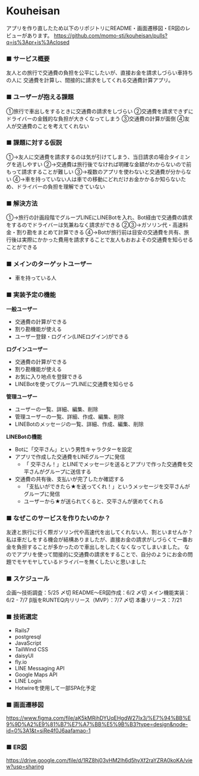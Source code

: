 # Kouheisan

アプリを作り直したため以下のリポジトリにREADME・画面遷移図・ER図のレビューがあります。
https://github.com/momo-sti/kouheisan/pulls?q=is%3Apr+is%3Aclosed

### ■ サービス概要
友人との旅行で交通費の負担を公平にしたいが、直接お金を請求しづらい車持ちの人に
交通費を計算し、間接的に請求をしてくれる交通費計算アプリ。

### ■ ユーザーが抱える課題
①旅行で車出しをするときに交通費の請求をしづらい
②交通費を請求できずにドライバーの金銭的な負担が大きくなってしまう
③交通費の計算が面倒
④友人が交通費のことを考えてくれない

### ■ 課題に対する仮説
①→友人に交通費を請求するのは気が引けてしまう、当日請求の場合タイミングを逃しやすい
②→交通費は旅行後でなければ明確な金額がわからないので前もって請求することが難しい
③→複数のアプリを使わないと交通費が分からない
④→車を持っていない人は車での移動にどれだけお金かかるか知らないため、ドライバーの負担を理解できていない

### ■ 解決方法

①→旅行の計画段階でグループLINEにLINEBotを入れ、Bot経由で交通費の請求をするのでドライバーは気兼ねなく請求ができる
②③→ガソリン代・高速料金・割り勘をまとめて計算できる
④→Botが旅行前は目安の交通費を共有、旅行後は実際にかかった費用を請求することで友人もおおよその交通費を知らせることができる

### ■ メインのターゲットユーザー
- 車を持っている人

### ■ 実装予定の機能
**一般ユーザー**
- 交通費の計算ができる
- 割り勘機能が使える
- ユーザー登録・ログイン(LINEログイン)ができる

**ログインユーザー**
- 交通費の計算ができる
- 割り勘機能が使える
- お気に入り地点を登録できる
- LINEBotを使ってグループLINEに交通費を知らせる

**管理ユーザー**
- ユーザーの一覧、詳細、編集、削除
- 管理ユーザーの一覧、詳細、作成、編集、削除
- LINEBotのメッセージの一覧、詳細、作成、編集、削除

**LINEBotの機能**
- Botに「交平さん」という男性キャラクターを設定
- アプリで作成した交通費をLINEグループに発信
    - 「 交平さん！」とLINEでメッセージを送るとアプリで作った交通費を交平さんがグループに送信する
- 交通費の共有後、支払いが完了したか確認する
    - 「支払いができたら★を送ってくれ！」というメッセージを交平さんがグループに発信
    - ユーザーから★が送られてくると、交平さんが褒めてくれる

### ■ なぜこのサービスを作りたいのか？
友達と旅行に行く際ガソリン代や高速代を出してくれない人、割といませんか？
私は車だしをする機会が結構ありましたが、直接お金の請求がしづらくて一番お金を負担することが多かったので車出しをしたくなくなってしまいました。
なのでアプリを使って間接的に交通費の請求をすることで、自分のようにお金の問題でモヤモヤしているドライバーを無くしたいと思いました

### ■ スケジュール
企画〜技術調査：5/25 〆切
README〜ER図作成：6/2 〆切
メイン機能実装：6/2 - 7/7
β版をRUNTEQ内リリース（MVP）：7/7 〆切
本番リリース：7/21

### ■ 技術選定
- Rails7
- postgresql
- JavaScript
- TailWind CSS
- daisyUI
- fly.io
- LINE Messaging API
- Google Maps API
- LINE Login
- Hotwireを使用して一部SPA化予定

### ■ 画面遷移図
https://www.figma.com/file/aK5kMRihDYUqEHgdW27Ix3/%E7%94%BB%E9%9D%A2%E9%81%B7%E7%A7%BB%E5%9B%B3?type=design&node-id=0%3A1&t=siRe4f0J6aafamao-1

### ■ ER図
https://drive.google.com/file/d/1RZ8hj03vHM2lh6d5hyXf2raYZRA0koKA/view?usp=sharing